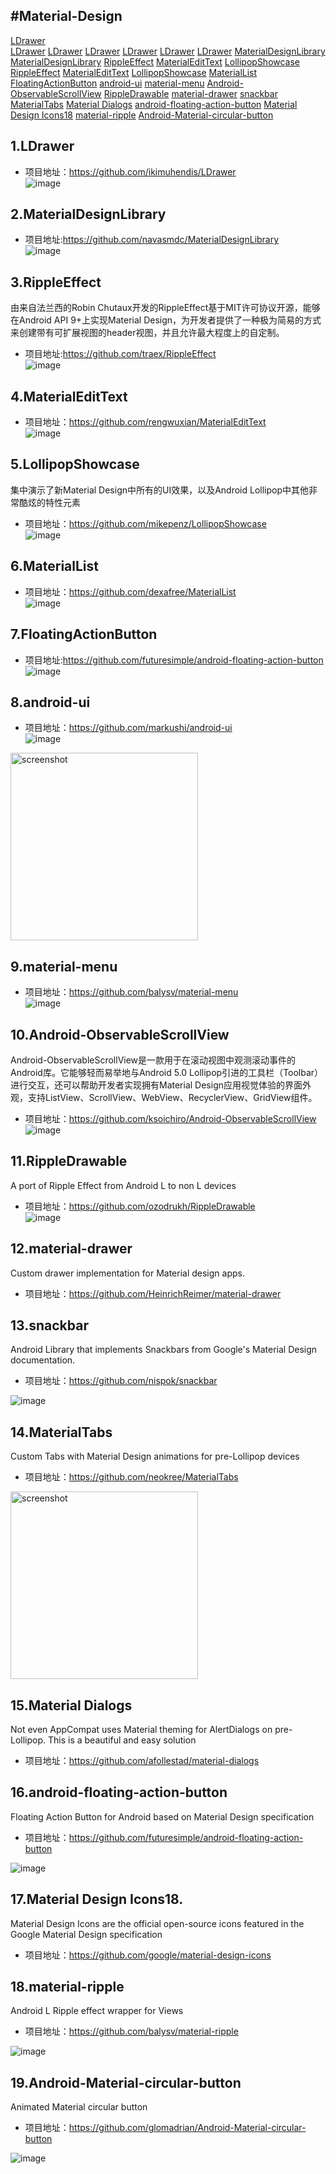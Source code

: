 #Material-Design
------
[LDrawer](#1ldrawer)  
[LDrawer](#1ldrawer)
[LDrawer](#1ldrawer)
[LDrawer](#1ldrawer)
[LDrawer](#1ldrawer)
[LDrawer](#1ldrawer)
[LDrawer](#1ldrawer)
[MaterialDesignLibrary](#2materialdesignlibrary) 
[MaterialDesignLibrary](#2materialdesignlibrary) 
[RippleEffect](#3rippleeffect)
[MaterialEditText](#4materialedittext) 
[LollipopShowcase](#5lollipopshowcase) 
[RippleEffect](#3rippleeffect) 
[MaterialEditText](#4materialedittext) 
[LollipopShowcase](#5lollipopshowcase) 
[MaterialList](#6materiallist) 
[FloatingActionButton](#7floatingactionbutton)
[android-ui](#8android-ui) 
[material-menu](#9material-menu) 
[Android-ObservableScrollView](#10android-observablescrollview) 
[RippleDrawable](#11rippledrawable) 
[material-drawer](#12material-drawer)
[snackbar](#13snackbar) 
[MaterialTabs](#14materialtabs) 
[Material Dialogs](#15material-dialogs)
[android-floating-action-button](#16android-floating-action-button)
[Material Design Icons18](#17material-design-icons18)
[material-ripple](#18material-ripple)
[Android-Material-circular-button](#19android-material-circular-button)

## 1.LDrawer  
* 项目地址：https://github.com/ikimuhendis/LDrawer  
![image](https://raw.githubusercontent.com/IkiMuhendis/LDrawer/master/images/animated.gif)  

## 2.MaterialDesignLibrary  
* 项目地址:https://github.com/navasmdc/MaterialDesignLibrary  
![image](https://github.com/navasmdc/MaterialDesignLibrary/blob/master/images/color_selector.png)  

## 3.RippleEffect  
由来自法兰西的Robin Chutaux开发的RippleEffect基于MIT许可协议开源，能够在Android API 9+上实现Material   Design，为开发者提供了一种极为简易的方式来创建带有可扩展视图的header视图，并且允许最大程度上的自定制。  
* 项目地址:https://github.com/traex/RippleEffect  
![image](https://github.com/traex/RippleEffect/blob/master/demo.gif)  

## 4.MaterialEditText  
* 项目地址：https://github.com/rengwuxian/MaterialEditText  
![image](https://github.com/rengwuxian/MaterialEditText/blob/master/images/material_edittext.png)  

## 5.LollipopShowcase  
集中演示了新Material Design中所有的UI效果，以及Android Lollipop中其他非常酷炫的特性元素  
* 项目地址：https://github.com/mikepenz/LollipopShowcase  
![image](https://raw.githubusercontent.com/mikepenz/Android-LollipopShowcase/master/DEV/screenshots/screenshot_1_small.jpg)    

## 6.MaterialList  
* 项目地址：https://github.com/dexafree/MaterialList  
![image](https://camo.githubusercontent.com/b71bb064807465b7c9132d7f6072e2064f01fb85/687474703a2f2f692e696d6775722e636f6d2f454e78554741772e706e67)  

## 7.FloatingActionButton  
* 项目地址:https://github.com/futuresimple/android-floating-action-button  
![image](https://github.com/futuresimple/android-floating-action-button/blob/master/screenshots/menu.gif)  

## 8.android-ui  
* 项目地址：https://github.com/markushi/android-ui  
![image](https://raw.githubusercontent.com/markushi/android-ui/master/example-action.gif)  

<img src="https://raw.githubusercontent.com/markushi/android-ui/master/example-reveal.gif" alt="screenshot" width="300px" height="auto" />

## 9.material-menu   
* 项目地址：https://github.com/balysv/material-menu  
![image](http://cms.csdnimg.cn/article/201411/21/546f0b8672e44.jpg)  

## 10.Android-ObservableScrollView 
Android-ObservableScrollView是一款用于在滚动视图中观测滚动事件的Android库。它能够轻而易举地与Android 5.0 Lollipop引进的工具栏（Toolbar）进行交互，还可以帮助开发者实现拥有Material Design应用视觉体验的界面外观，支持ListView、ScrollView、WebView、RecyclerView、GridView组件。  
* 项目地址：https://github.com/ksoichiro/Android-ObservableScrollView  
![image](https://github.com/ksoichiro/Android-ObservableScrollView/blob/master/observablescrollview-samples/demo12.gif)

## 11.RippleDrawable
A port of Ripple Effect from Android L to non L devices  
* 项目地址：https://github.com/ozodrukh/RippleDrawable  
![image](http://img.youtube.com/vi/DxMJxm9qd5c/0.jpg)

## 12.material-drawer
Custom drawer implementation for Material design apps.
* 项目地址：https://github.com/HeinrichReimer/material-drawer

## 13.snackbar
Android Library that implements Snackbars from Google's Material Design documentation.
* 项目地址：https://github.com/nispok/snackbar

![image](https://github.com/nispok/snackbar/raw/master/art/home-2line.png)

## 14.MaterialTabs
Custom Tabs with Material Design animations for pre-Lollipop devices
* 项目地址：https://github.com/neokree/MaterialTabs

<img src="https://raw.github.com/neokree/MaterialTabs/master/screen-icon.png" alt="screenshot" width="300px" height="auto" />

## 15.Material Dialogs
Not even AppCompat uses Material theming for AlertDialogs on pre-Lollipop. This is a beautiful and easy solution
* 项目地址：https://github.com/afollestad/material-dialogs

## 16.android-floating-action-button
Floating Action Button for Android based on Material Design specification
* 项目地址：https://github.com/futuresimple/android-floating-action-button
 
![image](https://github.com/futuresimple/android-floating-action-button/blob/master/screenshots/buttons.png)

## 17.Material Design Icons18.
Material Design Icons are the official open-source icons featured in the Google Material Design specification
* 项目地址：https://github.com/google/material-design-icons

## 18.material-ripple
Android L Ripple effect wrapper for Views
* 项目地址：https://github.com/balysv/material-ripple

![image](https://camo.githubusercontent.com/a39897ad0553f7c3e75fc9663af89afbab8c49d2/68747470733a2f2f7261772e6769746875622e636f6d2f62616c7973762f6d6174657269616c2d726970706c652f6d61737465722f6172742f64656d6f2e676966)

## 19.Android-Material-circular-button
Animated Material circular button
* 项目地址：https://github.com/glomadrian/Android-Material-circular-button
 
![image](https://raw.githubusercontent.com/glomadrian/Material-circular-button/master/images/sample.gif)
